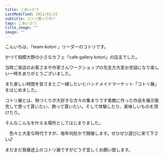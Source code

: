 ```yaml
---
title: ごあいさつ
LastModified: 2021/01/31
subtitle: コトリ展って何？
tags: ごあいさつ
title_image: ""
image: ""
---
```

こんいちは、「team-kotori 」リーダーのコトリです。

かつて相模大野の小さなカフェ「cafe gallery kotori」の店主でした。

当時ご来店のお客さまや作家さんワークショップの先生方大変お世話になり楽しい一時をありがとうございました。

また楽しい時間を皆さまとご一緒したいとハンドメイドマーケット「コトリ展」をはじめました。

コトリ展とは、物つくりが大好きな方々の集まりです素敵に作った作品を展示販売して使って貰いたい、飾って貰いたい。そして体験したり、美味しいものを頂けたり。

そんなこんなを叶える場所としてはじまりました。

　色々と大変な時代ですが、毎年何処かで開催します。ぜひぜひ遊びに来て下さい♪

まだまだ発展途上のコトリ展ですがどうぞ宜しくお願い致します。